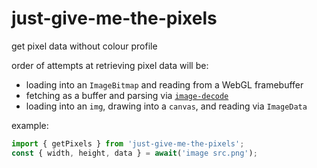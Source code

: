 # just-give-me-the-pixels

get pixel data without colour profile

order of attempts at retrieving pixel data will be:

- loading into an `ImageBitmap` and reading from a WebGL framebuffer
- fetching as a buffer and parsing via [`image-decode`](https://www.npmjs.com/package/image-decode)
- loading into an `img`, drawing into a `canvas`, and reading via `ImageData`

example:

```ts
import { getPixels } from 'just-give-me-the-pixels';
const { width, height, data } = await('image src.png');
```
